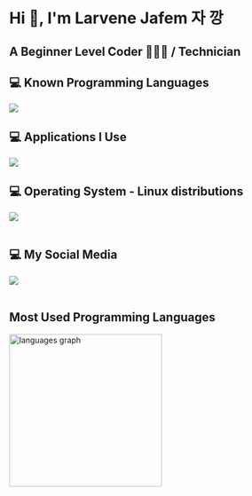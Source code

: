 # Hi 👋, I'm Larvene Jafem 자 깡

## A Beginner Level Coder 👨🏻‍💻 / Technician

## 💻 Known Programming Languages
<div align="left">
    <a href="https://skillicons.dev">
        <img src="https://skillicons.dev/icons?i=cpp">
    </a>
</div>

## 💻 Applications I Use
<div align="left">
    <a href="https://skillicons.dev">
        <img src="https://skillicons.dev/icons?i=git,github,visualstudio,vscode">
    </a>
</div>

## 💻 Operating System - Linux distributions
<div align="left">
    <a href="https://skillicons.dev">
        <img src="https://skillicons.dev/icons?i=windows,debian,arch">
    </a>
</div>
<br>

## 💻 My Social Media
<div align="left">
    <a href="https://skillicons.dev">
        <img src="https://skillicons.dev/icons?i=twitch,youtube,discord,twitter,tiktok">
    </a>
</div>
<br>

## Most Used Programming Languages
<div>
    <img src="https://github-readme-stats.vercel.app/api/top-langs?locale=en&hide_title=true&layout=compact&card_width=500&langs_count=4&theme=dracula&hide_border=true&username=larvenejafemcoder&hide=" height="275" alt="languages graph" />
</div>
